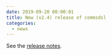 ```yaml
---
date: 2019-09-20 00:00:01 
title: New (v2.4) release of commsdsl
categories:
  - news
---
```

See the [release notes](https://github.com/arobenko/commsdsl/releases/tag/v2.4).


